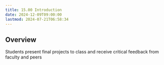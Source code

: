 ```yaml
---
title: 15.00 Introduction
date: 2024-12-09T09:00:00
lastmod: 2024-07-21T06:58:34
---
```


## Overview

Students present final projects to class and receive critical feedback from faculty and peers
